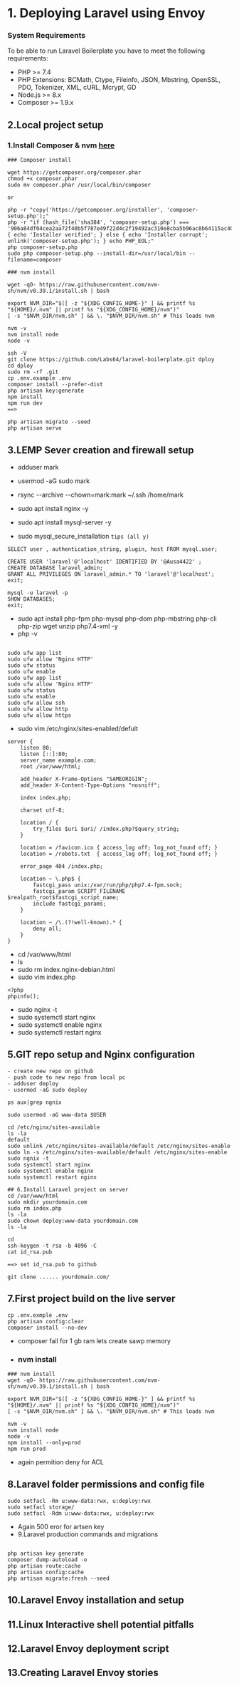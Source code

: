 
# 1. Deploying Laravel using Envoy


### System Requirements
To be able to run Laravel Boilerplate you have to meet the following requirements:
- PHP >= 7.4
- PHP Extensions: BCMath, Ctype, Fileinfo, JSON, Mbstring, OpenSSL, PDO, Tokenizer, XML, cURL, Mcrypt, GD
- Node.js >= 8.x
- Composer >= 1.9.x



## 2.Local project setup
### 1.Install Composer & nvm  [here](https://getcomposer.org/doc/00-intro.md#installation-linux-unix-osx)

```
### Composer install

wget https://getcomposer.org/composer.phar
chmod +x composer.phar
sudo mv composer.phar /usr/local/bin/composer

or

php -r "copy('https://getcomposer.org/installer', 'composer-setup.php');"
php -r "if (hash_file('sha384', 'composer-setup.php') === '906a84df04cea2aa72f40b5f787e49f22d4c2f19492ac310e8cba5b96ac8b64115ac402c8cd292b8a03482574915d1a8') { echo 'Installer verified'; } else { echo 'Installer corrupt'; unlink('composer-setup.php'); } echo PHP_EOL;"
php composer-setup.php
sudo php composer-setup.php --install-dir=/usr/local/bin --filename=composer

```


```
### nvm install

wget -qO- https://raw.githubusercontent.com/nvm-sh/nvm/v0.39.1/install.sh | bash

export NVM_DIR="$([ -z "${XDG_CONFIG_HOME-}" ] && printf %s "${HOME}/.nvm" || printf %s "${XDG_CONFIG_HOME}/nvm")"
[ -s "$NVM_DIR/nvm.sh" ] && \. "$NVM_DIR/nvm.sh" # This loads nvm

nvm -v
nvm install node 
node -v
```

```
ssh -V
git clone https://github.com/Labs64/laravel-boilerplate.git dploy
cd dploy
sudo rm -rf .git
cp .env.example .env
composer install --prefer-dist
php artisan key:generate
npm install
npm run dev
==> 

php artisan migrate --seed
php artisan serve

```


## 3.LEMP Sever creation and firewall setup


- adduser mark
- usermod -aG sudo mark
- rsync --archive --chown=mark:mark ~/.ssh /home/mark

- sudo apt install nginx -y
- sudo apt install mysql-server -y
- sudo mysql_secure_installation
``` tips (all y) ```
```
SELECT user , authentication_string, plugin, host FROM mysql.user;

CREATE USER 'laravel'@'localhost' IDENTIFIED BY '@Ausa4422' ;
CREATE DATABASE laravel_admin;
GRANT ALL PRIVILEGES ON laravel_admin.* TO 'laravel'@'localhost';
exit;

mysql -u laravel -p
SHOW DATABASES;
exit;
```

- sudo apt install php-fpm php-mysql php-dom php-mbstring php-cli php-zip wget unzip php7.4-xml -y
- php -v

```

sudo ufw app list
sudo ufw allow 'Nginx HTTP'
sudo ufw status
sudo ufw enable
sudo ufw app list
sudo ufw allow 'Nginx HTTP'
sudo ufw status
sudo ufw enable
sudo ufw allow ssh
sudo ufw allow http
sudo ufw allow https

```

- sudo vim /etc/nginx/sites-enabled/defult

```
server {
    listen 80;
    listen [::]:80;
    server_name example.com;
    root /var/www/html;
 
    add_header X-Frame-Options "SAMEORIGIN";
    add_header X-Content-Type-Options "nosniff";
 
    index index.php;
 
    charset utf-8;
 
    location / {
        try_files $uri $uri/ /index.php?$query_string;
    }
 
    location = /favicon.ico { access_log off; log_not_found off; }
    location = /robots.txt  { access_log off; log_not_found off; }
 
    error_page 404 /index.php;
 
    location ~ \.php$ {
        fastcgi_pass unix:/var/run/php/php7.4-fpm.sock;
        fastcgi_param SCRIPT_FILENAME $realpath_root$fastcgi_script_name;
        include fastcgi_params;
    }
 
    location ~ /\.(?!well-known).* {
        deny all;
    }
}
```

- cd /var/www/html
- ls
- sudo rm index.nginx-debian.html
- sudo vim index.php
```
<?php
phpinfo();
```


- sudo nginx -t
- sudo systemctl start nginx
- sudo systemctl enable nginx
- sudo systemctl restart nginx


## 5.GIT repo setup and Nginx configuration

```
- create new repo on github
- push code to new repo from local pc
- adduser deploy
- usermod -aG sudo deploy

```

```
ps aux|grep ngnix

sudo usermod -aG www-data $USER

cd /etc/nginx/sites-available
ls -la
default
sudo unlink /etc/nginx/sites-available/default /etc/nginx/sites-enable
sudo ln -s /etc/nginx/sites-available/default /etc/nginx/sites-enable
sudo ngnix -t
sudo systemctl start nginx
sudo systemctl enable nginx
sudo systemctl restart nginx
```

```
## 6.Install Laravel project on server
cd /var/www/html
sudo mkdir yourdomain.com
sudo rm index.php
ls -la
sudo chown deploy:www-data yourdomain.com
ls -la

cd
ssh-keygen -t rsa -b 4096 -C 
cat id_rsa.pub 

==> set id_rsa.pub to github

git clone ...... yourdomain.com/

```

## 7.First project build on the live server

```
cp .env.exmple .env
php artisan config:clear 
composer install --no-dev
```
- composer fail for 1 gb ram lets create sawp memory
- ### nvm install

```
### nvm install
wget -qO- https://raw.githubusercontent.com/nvm-sh/nvm/v0.39.1/install.sh | bash

export NVM_DIR="$([ -z "${XDG_CONFIG_HOME-}" ] && printf %s "${HOME}/.nvm" || printf %s "${XDG_CONFIG_HOME}/nvm")"
[ -s "$NVM_DIR/nvm.sh" ] && \. "$NVM_DIR/nvm.sh" # This loads nvm

nvm -v
nvm install node 
node -v
npm install --only=prod
npm run prod
```
- again permition deny for ACL
 
## 8.Laravel folder permissions and config file
```
sudo setfacl -Rm u:www-data:rwx, u:deploy:rwx
sudo setfacl storage/
sudo setfacl -Rdm u:www-data:rwx, u:deploy:rwx
```
- Again 500 eror for artsen key
- 9.Laravel production commands and migrations
```
 
php artisan key generate
composer dump-autoload -o
php artisan route:cache
php artisan config:cache
php artisan migrate:fresh --seed
```

## 10.Laravel Envoy installation and setup 
## 11.Linux Interactive shell potential pitfalls
## 12.Laravel Envoy deployment script
## 13.Creating Laravel Envoy stories






